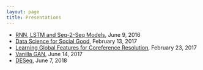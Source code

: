 ```yaml
---
layout: page
title: Presentations
---
```


* [RNN, LSTM and Seq-2-Seq Models](https://www.slideshare.net/emorynlp/rnn-lstm-and-seq2seq-models), June 9, 2016
* [Data Science for Social Good](https://docs.google.com/presentation/d/1-QSAchzZKX8zO2gotk1DdW0jzV-3Q0rjlJQmi0SloQs/edit?usp=sharing), February 13, 2017
* [Learning Global Features for Coreference Resolution](https://docs.google.com/presentation/d/1I6TzKMTdQ5L6BPEDa_ivAgnhAWXHl6K1K087LieSZBs/edit?usp=sharing), February 23, 2017
* [Vanilla GAN](https://nbviewer.jupyter.org/format/slides/github/chunjy92/GAN-for-Me/blob/master/VanillaGAN/VanillaGANPresentation.ipynb#/), June 14, 2017
* [DESeq](https://docs.google.com/presentation/d/1lqF9H6VpitHIyNs-upu1r1x-AArnWo1IJQH5PO-c5yY/edit?usp=sharing), June 7, 2018